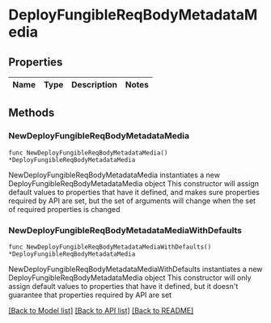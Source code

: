 # DeployFungibleReqBodyMetadataMedia

## Properties

Name | Type | Description | Notes
------------ | ------------- | ------------- | -------------

## Methods

### NewDeployFungibleReqBodyMetadataMedia

`func NewDeployFungibleReqBodyMetadataMedia() *DeployFungibleReqBodyMetadataMedia`

NewDeployFungibleReqBodyMetadataMedia instantiates a new DeployFungibleReqBodyMetadataMedia object
This constructor will assign default values to properties that have it defined,
and makes sure properties required by API are set, but the set of arguments
will change when the set of required properties is changed

### NewDeployFungibleReqBodyMetadataMediaWithDefaults

`func NewDeployFungibleReqBodyMetadataMediaWithDefaults() *DeployFungibleReqBodyMetadataMedia`

NewDeployFungibleReqBodyMetadataMediaWithDefaults instantiates a new DeployFungibleReqBodyMetadataMedia object
This constructor will only assign default values to properties that have it defined,
but it doesn't guarantee that properties required by API are set


[[Back to Model list]](../README.md#documentation-for-models) [[Back to API list]](../README.md#documentation-for-api-endpoints) [[Back to README]](../README.md)


